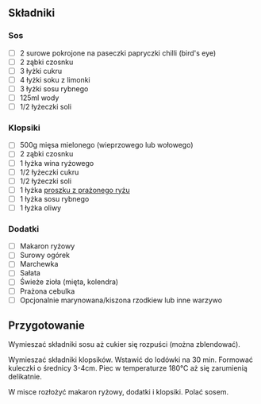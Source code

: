 ## Składniki

### Sos

- [ ] 2 surowe pokrojone na paseczki papryczki chilli (bird's eye)
- [ ] 2 ząbki czosnku
- [ ] 3 łyżki cukru
- [ ] 4 łyżki soku z limonki
- [ ] 3 łyżki sosu rybnego
- [ ] 125ml wody
- [ ] 1/2 łyżeczki soli

### Klopsiki

- [ ] 500g mięsa mielonego (wieprzowego lub wołowego)
- [ ] 2 ząbki czosnku
- [ ] 1 łyżka wina ryżowego
- [ ] 1/2 łyżeczki cukru
- [ ] 1/2 łyżeczki soli
- [ ] 1 łyżka [proszku z prażonego ryżu](proszek-z-prazonego-ryzu.md)
- [ ] 1 łyżka sosu rybnego
- [ ] 1 łyżka oliwy

### Dodatki

- [ ] Makaron ryżowy
- [ ] Surowy ogórek
- [ ] Marchewka
- [ ] Sałata
- [ ] Świeże zioła (mięta, kolendra)
- [ ] Prażona cebulka
- [ ] Opcjonalnie marynowana/kiszona rzodkiew lub inne warzywo

## Przygotowanie

Wymieszać składniki sosu aż cukier się rozpuści (można zblendować).

Wymieszać składniki klopsików. Wstawić do lodówki na 30 min. Formować kuleczki o średnicy 3-4cm. Piec w temperaturze 180°C aż się zarumienią delikatnie.

W misce rozłożyć makaron ryżowy, dodatki i klopsiki. Polać sosem.
